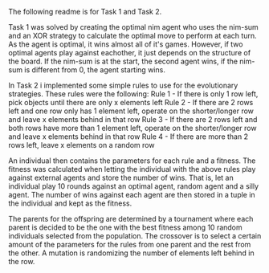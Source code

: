 The following readme is for Task 1 and Task 2. 

Task 1 was solved by creating the optimal nim agent who uses the nim-sum and an XOR strategy to calculate the optimal move to perform at each turn. As the agent is optimal, it wins almost all of it's games. However, if two optimal agents play against eachother, it just depends on the structure of the board. If the nim-sum is at the start, the second agent wins, if the nim-sum is different from 0, the agent starting wins. 

In Task 2 i implemented some simple rules to use for the evolutionary strategies. These rules were the following:
Rule 1 - If there is only 1 row left, pick objects until there are only x elements left
Rule 2 - If there are 2 rows left and one row only has 1 element left, operate on the shorter/longer row and leave x elements behind in that row
Rule 3 - If there are 2 rows left and both rows have more than 1 element left, operate on the shorter/longer row and leave x elements behind in that row
Rule 4 - If there are more than 2 rows left, leave x elements on a random row

An individual then contains the parameters for each rule and a fitness. The fitness was calculated when letting the individual with the above rules play against external agents and store the number of wins. 
That is, let an individual play 10 rounds against an optimal agent, random agent and a silly agent. The number of wins against each agent are then stored in a tuple in the individual and kept as the fitness. 

The parents for the offspring are determined by a tournament where each parent is decided to be the one with the best fitness among 10 random individuals selected from the population. The crossover is to select a certain amount of the parameters for the rules from one parent and the rest from the other. A mutation is randomizing the number of elements left behind in the row. 